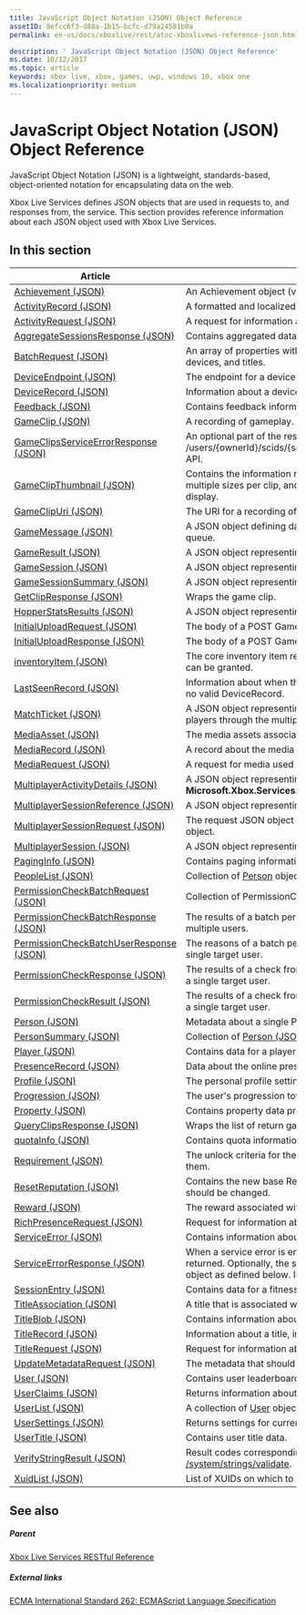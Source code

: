 ```yaml
---
title: JavaScript Object Notation (JSON) Object Reference
assetID: 8efcc6f3-d88a-1b15-bcfc-d79a24581b0a
permalink: en-us/docs/xboxlive/rest/atoc-xboxlivews-reference-json.html

description: ' JavaScript Object Notation (JSON) Object Reference'
ms.date: 10/12/2017
ms.topic: article
keywords: xbox live, xbox, games, uwp, windows 10, xbox one
ms.localizationpriority: medium
---
```

# JavaScript Object Notation (JSON) Object Reference
 
JavaScript Object Notation (JSON) is a lightweight, standards-based, object-oriented notation for encapsulating data on the web.
 
Xbox Live Services defines JSON objects that are used in requests to, and responses from, the service. This section provides reference information about each JSON object used with Xbox Live Services.

 
<a id="ID4EHB"></a>
 
## In this section

| Article | Description |
|---------|-------------|
| [Achievement (JSON)](json-achievementv2.md) | An Achievement object (version 2).
| [ActivityRecord (JSON)](json-activityrecord.md) | A formatted and localized string about one or more users' rich presence.
| [ActivityRequest (JSON)](json-activityrequest.md) | A request for information about one or more users' rich presence.
| [AggregateSessionsResponse (JSON)](json-aggregatesessionsresponse.md) | Contains aggregated data for a user's fitness sessions.
| [BatchRequest (JSON)](json-batchrequest.md) | An array of properties with which to filter presence information, such as users, devices, and titles.
| [DeviceEndpoint (JSON)](json-deviceendpoint.md) | The endpoint for a device.
| [DeviceRecord (JSON)](json-devicerecord.md) | Information about a device, including its type and the titles active on it.
| [Feedback (JSON)](json-feedback.md) | Contains feedback information about a player.
| [GameClip (JSON)](json-gameclip.md) | A recording of gameplay.
| [GameClipsServiceErrorResponse (JSON)](json-gameclipsserviceerrorresponse.md) | An optional part of the response to the /users/{ownerId}/scids/{scid}/clips/{gameClipId}/uris/format/{gameClipUriType} API.
| [GameClipThumbnail (JSON)](json-gameclipthumbnail.md) | Contains the information related to an individual thumbnail. There can be multiple sizes per clip, and it is up to the client to select the proper one for display.
| [GameClipUri (JSON)](json-gameclipuri.md) | The URI for a recording of gameplay.
| [GameMessage (JSON)](json-gamemessage.md) | A JSON object defining data for a message in a game session's message queue.
| [GameResult (JSON)](json-gameresult.md) | A JSON object representing data that describes the results of a game session.
| [GameSession (JSON)](json-gamesession.md) | A JSON object representing game data for a multiplayer session.
| [GameSessionSummary (JSON)](json-gamesessionsummary.md) | A JSON object representing summary data for a game session.
| [GetClipResponse (JSON)](json-getclipresponse.md) | Wraps the game clip.
| [HopperStatsResults (JSON)](json-hopperstatsresults.md) | A JSON object representing the statistics for a hopper.
| [InitialUploadRequest (JSON)](json-initialuploadrequest.md) | The body of a POST GameClip upload request.
| [InitialUploadResponse (JSON)](json-initialuploadresponse.md) | The body of a POST GameClip upload response.
| [inventoryItem (JSON)](json-inventoryitem.md) | The core inventory item represents the standard item on which an entitlement can be granted.
| [LastSeenRecord (JSON)](json-lastseenrecord.md) | Information about when the system last saw a user, available when the user has no valid DeviceRecord.
| [MatchTicket (JSON)](json-matchticket.md) | A JSON object representing a match ticket, used by players to locate other players through the multiplayer session directory (MPSD).
| [MediaAsset (JSON)](json-mediaasset.md) | The media assets associated with the achievement or its rewards.
| [MediaRecord (JSON)](json-mediarecord.md) | A record about the media used by the Bing catalog or provider catalog.
| [MediaRequest (JSON)](json-mediarequest.md) | A request for media used by the Bing catalog or provider catalog.
| [MultiplayerActivityDetails (JSON)](json-multiplayeractivitydetails.md) | A JSON object representing the **Microsoft.Xbox.Services.Multiplayer.MultiplayerActivityDetails**.
| [MultiplayerSessionReference (JSON)](json-multiplayersessionreference.md) | A JSON object representing the **MultiplayerSessionReference**. 
| [MultiplayerSessionRequest (JSON)](json-multiplayersessionrequest.md) | The request JSON object passed for an operation on a **MultiplayerSession** object.
| [MultiplayerSession (JSON)](json-multiplayersession.md) | A JSON object representing the **MultiplayerSession**. 
| [PagingInfo (JSON)](json-paginginfo.md) | Contains paging information for results that are returned in pages of data.
| [PeopleList (JSON)](json-peoplelist.md) | Collection of [Person](json-person.md) objects.
| [PermissionCheckBatchRequest (JSON)](json-permissioncheckbatchrequest.md) | Collection of PermissionCheckBatchRequest objects.
| [PermissionCheckBatchResponse (JSON)](json-permissioncheckbatchresponse.md) | The results of a batch permission check for a list of permission values for multiple users.
| [PermissionCheckBatchUserResponse (JSON)](json-permissioncheckbatchuserresponse.md) | The reasons of a batch permission check for list of permission values for a single target user.
| [PermissionCheckResponse (JSON)](json-permissioncheckresponse.md) | The results of a check from a single user for a single permission setting against a single target user.
| [PermissionCheckResult (JSON)](json-permissioncheckresult.md) | The results of a check from a single user for a single permission setting against a single target user.
| [Person (JSON)](json-person.md) | Metadata about a single Person in the People system.
| [PersonSummary (JSON)](json-personsummary.md) | Collection of [Person (JSON)](json-person.md) objects.
| [Player (JSON)](json-player.md) | Contains data for a player in a game session.
| [PresenceRecord (JSON)](json-presencerecord.md) | Data about the online presence of a single user.
| [Profile (JSON)](json-profile.md) | The personal profile settings for a user.
| [Progression (JSON)](json-progression.md) | The user's progression toward unlocking the achievement.
| [Property (JSON)](json-property.md) | Contains property data provided by the client for matchmaking request criteria.
| [QueryClipsResponse (JSON)](json-queryclipsresponse.md) | Wraps the list of return game clips along with paging information for the list.
| [quotaInfo (JSON)](json-quota.md) | Contains quota information about a title group.
| [Requirement (JSON)](json-requirement.md) | The unlock criteria for the Achievement and how far the user is toward meeting them.
| [ResetReputation (JSON)](json-resetreputation.md) | Contains the new base Reputation scores to which a user's existing scores should be changed.
| [Reward (JSON)](json-reward.md) | The reward associated with the achievement.
| [RichPresenceRequest (JSON)](json-richpresencerequest.md) | Request for information about which rich presence information should be used.
| [ServiceError (JSON)](json-serviceerror.md) | Contains information about an error returned when a call to the service failed.
| [ServiceErrorResponse (JSON)](json-serviceerrorresponse.md) | When a service error is encountered, an appropriate HTTP error code will be returned. Optionally, the service may also include a ServiceErrorResponse object as defined below. In production environments, less data may be included.
| [SessionEntry (JSON)](json-sessionentry.md) | Contains data for a fitness session.
| [TitleAssociation (JSON)](json-titleassociation.md) | A title that is associated with the achievement.
| [TitleBlob (JSON)](json-titleblob.md) | Contains information about a title from storage.
| [TitleRecord (JSON)](json-titlerecord.md) | Information about a title, including its name and a last-modified timestamp.
| [TitleRequest (JSON)](json-titlerequest.md) | Request for information about a title.
| [UpdateMetadataRequest (JSON)](json-updatemetadatarequest.md) | The metadata that should be updated for a clip.
| [User (JSON)](json-user.md) | Contains user leaderboard data.
| [UserClaims (JSON)](json-userclaims.md) | Returns information about the current authenticated user.
| [UserList (JSON)](json-userlist.md) | A collection of [User](json-user.md) objects.
| [UserSettings (JSON)](json-usersettings.md) | Returns settings for current authenticated user.
| [UserTitle (JSON)](json-usertitlev2.md) | Contains user title data.
| [VerifyStringResult (JSON)](json-verifystringresult.md) | Result codes corresponding to each string submitted to [/system/strings/validate](../uri/stringserver/uri-systemstringsvalidate.md).
| [XuidList (JSON)](json-xuidlist.md) | List of XUIDs on which to perform an operation.


<a id="ID4ENH"></a>
 
## See also

 
<a id="ID4EPH"></a>
 
##### Parent 

[Xbox Live Services RESTful Reference](../atoc-xboxlivews-reference.md)

 
<a id="ID4EZH"></a>
 
##### External links

[ECMA International Standard 262: ECMAScript Language Specification](https://www.ecma-international.org/publications/files/ECMA-ST/ECMA-262.pdf)
